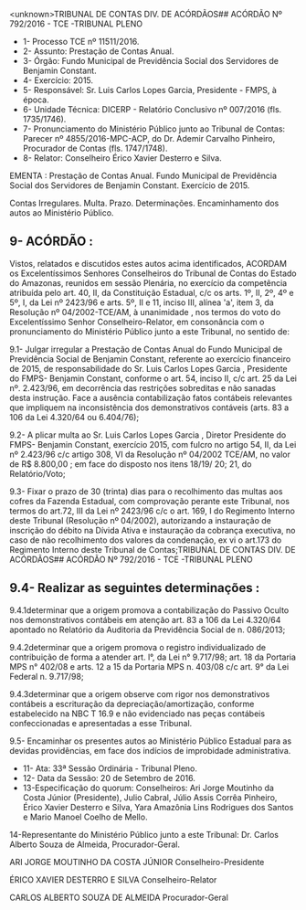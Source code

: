 &lt;unknown&gt;TRIBUNAL DE CONTAS DIV. DE ACÓRDÃOS## ACÓRDÃO Nº 792/2016 - TCE -TRIBUNAL PLENO

- 1- Processo TCE nº 11511/2016.
- 2- Assunto: Prestação de Contas Anual.
- 3- Órgão: Fundo Municipal de Previdência Social dos Servidores de Benjamin Constant.
- 4- Exercício: 2015.
- 5- Responsável: Sr. Luis Carlos Lopes Garcia, Presidente - FMPS, à época.
- 6- Unidade Técnica: DICERP - Relatório Conclusivo nº 007/2016 (fls. 1735/1746).
- 7-  Pronunciamento  do Ministério Público  junto  ao Tribunal  de Contas: Parecer  nº 4855/2016-MPC-ACP,  do  Dr.  Ademir  Carvalho  Pinheiro,  Procurador  de  Contas  (fls. 1747/1748).
- 8- Relator: Conselheiro Érico Xavier Desterro e Silva.

EMENTA : Prestação de Contas Anual. Fundo Municipal de Previdência Social dos Servidores de Benjamin Constant. Exercício de 2015.

Contas Irregulares. Multa. Prazo.   Determinações. Encaminhamento dos autos ao Ministério Público.

## 9- ACÓRDÃO :

Vistos, relatados e discutidos estes autos acima identificados, ACORDAM os Excelentíssimos Senhores Conselheiros do Tribunal de Contas do Estado do Amazonas, reunidos em sessão Plenária, no exercício da competência atribuída pelo  art.  40,  II, da Constituição Estadual, c/c os arts. 1º, II, 2º, 4º e 5º, I, da Lei nº 2423/96 e arts. 5º, II e 11, inciso  III,  alínea  'a',  item  3,  da  Resolução  nº  04/2002-TCE/AM, à  unanimidade ,  nos termos do voto do Excelentíssimo Senhor Conselheiro-Relator, em consonância com o pronunciamento do Ministério Público junto a este Tribunal, no sentido de:

9.1-  Julgar  irregular a  Prestação  de  Contas  Anual  do  Fundo  Municipal  de Previdência Social de Benjamin Constant, referente ao exercício financeiro de  2015, de responsabilidade  do  Sr. Luis  Carlos  Lopes  Garcia ,  Presidente  do  FMPS-  Benjamin Constant, conforme o art. 54, inciso II, c/c art. 25 da Lei nº. 2.423/96, em decorrência das restrições sobreditas e não sanadas desta instrução. Face a ausência contabilização fatos contábeis relevantes que impliquem na inconsistência dos demonstrativos contáveis (arts. 83 a 106 da Lei 4.320/64 ou 6.404/76);

9.2-  A plicar  multa ao  Sr. Luis Carlos Lopes Garcia ,  Diretor  Presidente do FMPS- Benjamin Constant, exercício 2015, com fulcro no artigo 54, II, da Lei nº 2.423/96 c/c artigo 308, VI da Resolução nº 04/2002 TCE/AM, no valor de R$ 8.800,00 ; em face do disposto nos itens 18/19/ 20; 21, do Relatório/Voto;

9.3-  Fixar  o  prazo  de  30  (trinta)  dias para  o  recolhimento das multas aos cofres  da  Fazenda  Estadual,  com  comprovação  perante  este  Tribunal,  nos  termos  do art.72,  III  da  Lei  nº  2423/96  c/c  o  art.  169,  I  do  Regimento  Interno  deste  Tribunal (Resolução nº 04/2002), autorizando a instauração de inscrição do débito na Dívida Ativa e  instauração  da  cobrança  executiva,  no  caso  de  não  recolhimento  dos  valores  da condenação, ex vi o art.173 do Regimento Interno deste Tribunal de Contas;TRIBUNAL DE CONTAS DIV. DE ACÓRDÃOS## ACÓRDÃO Nº 792/2016 - TCE -TRIBUNAL PLENO

## 9.4- Realizar as seguintes determinações :

9.4.1determinar  que  a  origem  promova  a  contabilização  do  Passivo Oculto nos demonstrativos contábeis em atenção art. 83 a 106 da Lei 4.320/64 apontado no Relatório da Auditoria da Previdência Social de n. 086/2013;

9.4.2determinar  que  a  origem  promova  o  registro  individualizado  de contribuição de forma a atender art.  l°, da Lei n° 9.717/98; art. 18 da Portaria  MPS  n° 402/08 e arts. 12 a 15 da Portaria MPS n. 403/08 c/c art. 9° da Lei Federal n. 9.717/98;

9.4.3determinar  que  a  origem  observe  com  rigor  nos  demonstrativos contábeis a escrituração da depreciação/amortização, conforme estabelecido na NBC T 16.9  e  não  evidenciado  nas  peças  contábeis  confeccionadas  e  apresentadas  a  esse Tribunal.

9.5-  Encaminhar os  presentes autos ao  Ministério Público Estadual  para as devidas providências, em face dos indícios de improbidade administrativa.

- 11- Ata: 33ª Sessão Ordinária - Tribunal Pleno.
- 12- Data da Sessão: 20 de Setembro de 2016.
- 13-Especificação  do  quorum: Conselheiros: Ari Jorge  Moutinho  da  Costa  Júnior (Presidente), Julio Cabral, Júlio Assis Corrêa Pinheiro, Érico Xavier Desterro e Silva, Yara Amazônia Lins Rodrigues dos Santos e Mario Manoel Coelho de Mello.

14-Representante  do  Ministério  Público  junto  a  este  Tribunal: Dr.  Carlos  Alberto Souza de Almeida, Procurador-Geral.

ARI JORGE MOUTINHO DA COSTA JÚNIOR Conselheiro-Presidente

ÉRICO XAVIER DESTERRO E SILVA Conselheiro-Relator

CARLOS ALBERTO SOUZA DE ALMEIDA Procurador-Geral